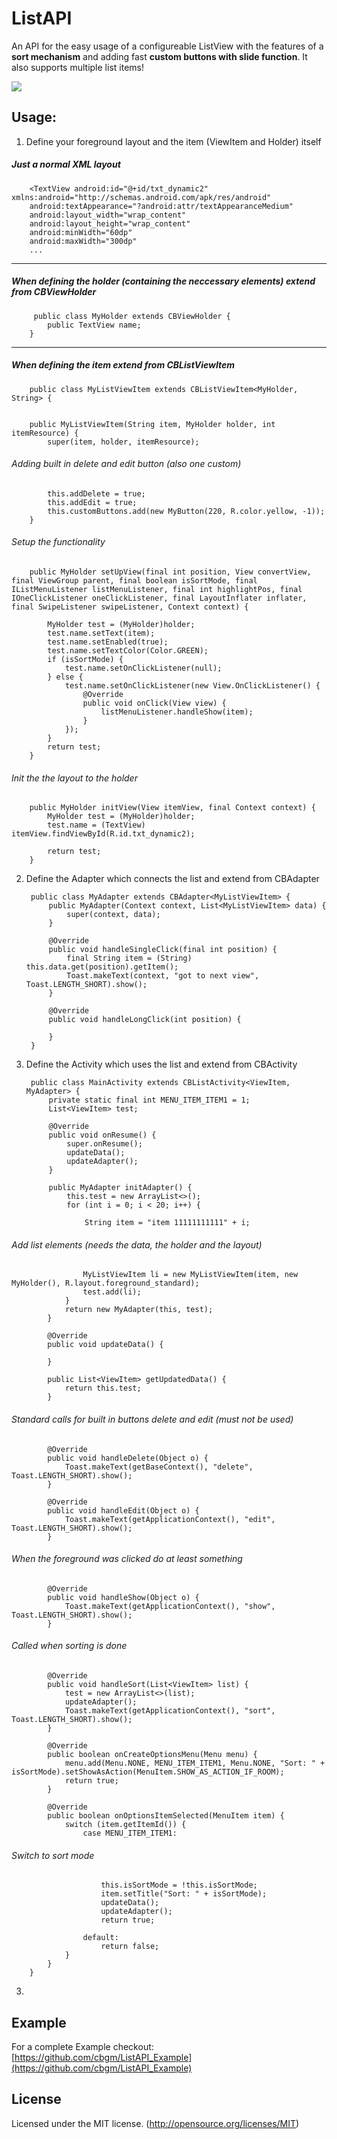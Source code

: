 # ListAPI

An API for the easy usage of a configureable ListView with the features of a **sort mechanism** and adding fast **custom buttons with slide function**.
It also supports multiple list items!

![](https://cdn.pbrd.co/images/1kdzBq37m.png)


## Usage:

1. Define your foreground layout and the item (ViewItem and Holder) itself

##### Just a normal XML layout

        <TextView android:id="@+id/txt_dynamic2" xmlns:android="http://schemas.android.com/apk/res/android"
        android:textAppearance="?android:attr/textAppearanceMedium"
        android:layout_width="wrap_content"
        android:layout_height="wrap_content"
        android:minWidth="60dp"
        android:maxWidth="300dp"
        ...
  -------------   
  
##### When defining the holder (containing the neccessary elements) extend from CBViewHolder 

         public class MyHolder extends CBViewHolder {
            public TextView name;
        }
  -------------   
  
#####  When defining the item extend from CBListViewItem
  
        public class MyListViewItem extends CBListViewItem<MyHolder, String> {


        public MyListViewItem(String item, MyHolder holder, int itemResource) {
            super(item, holder, itemResource); 
    
###### Adding built in delete and edit button (also one custom)

            this.addDelete = true;
            this.addEdit = true;
            this.customButtons.add(new MyButton(220, R.color.yellow, -1));
        }

 
###### Setup the functionality

        public MyHolder setUpView(final int position, View convertView, final ViewGroup parent, final boolean isSortMode, final IListMenuListener listMenuListener, final int highlightPos, final IOneClickListener oneClickListener, final LayoutInflater inflater, final SwipeListener swipeListener, Context context) {

            MyHolder test = (MyHolder)holder;
            test.name.setText(item);
            test.name.setEnabled(true);
            test.name.setTextColor(Color.GREEN);
            if (isSortMode) {
                test.name.setOnClickListener(null);
            } else {
                test.name.setOnClickListener(new View.OnClickListener() {
                    @Override
                    public void onClick(View view) {
                        listMenuListener.handleShow(item);
                    }
                });
            }
            return test;
        }

###### Init the the layout to the holder

        public MyHolder initView(View itemView, final Context context) {
            MyHolder test = (MyHolder)holder;
            test.name = (TextView) itemView.findViewById(R.id.txt_dynamic2);

            return test;
        }
        
2. Define the Adapter which connects the list and extend from CBAdapter
        
        public class MyAdapter extends CBAdapter<MyListViewItem> {
            public MyAdapter(Context context, List<MyListViewItem> data) {
                super(context, data);
            }

            @Override
            public void handleSingleClick(final int position) {
                final String item = (String) this.data.get(position).getItem();
                Toast.makeText(context, "got to next view", Toast.LENGTH_SHORT).show();
            }

            @Override
            public void handleLongClick(int position) {

            }
        }

3. Define the Activity which uses the list and extend from CBActivity

        public class MainActivity extends CBListActivity<ViewItem, MyAdapter> {
            private static final int MENU_ITEM_ITEM1 = 1;
            List<ViewItem> test;

            @Override
            public void onResume() {
                super.onResume();
                updateData();
                updateAdapter();
            }

            public MyAdapter initAdapter() {
                this.test = new ArrayList<>();
                for (int i = 0; i < 20; i++) {

                    String item = "item 11111111111" + i;
                    
###### Add list elements (needs the data, the holder and the layout)

                    MyListViewItem li = new MyListViewItem(item, new MyHolder(), R.layout.foreground_standard);
                    test.add(li);
                }
                return new MyAdapter(this, test);
            }

            @Override
            public void updateData() {

            }

            public List<ViewItem> getUpdatedData() {
                return this.test;
            }

###### Standard calls for built in buttons delete and edit  (must not be used)

            @Override
            public void handleDelete(Object o) {
                Toast.makeText(getBaseContext(), "delete", Toast.LENGTH_SHORT).show();
            }

            @Override
            public void handleEdit(Object o) {
                Toast.makeText(getApplicationContext(), "edit", Toast.LENGTH_SHORT).show();
            }

###### When the foreground was clicked do at least something

            @Override
            public void handleShow(Object o) {
                Toast.makeText(getApplicationContext(), "show", Toast.LENGTH_SHORT).show();
            }


###### Called when sorting is done

            @Override
            public void handleSort(List<ViewItem> list) {
                test = new ArrayList<>(list);
                updateAdapter();
                Toast.makeText(getApplicationContext(), "sort", Toast.LENGTH_SHORT).show();
            }

            @Override
            public boolean onCreateOptionsMenu(Menu menu) {
                menu.add(Menu.NONE, MENU_ITEM_ITEM1, Menu.NONE, "Sort: " + isSortMode).setShowAsAction(MenuItem.SHOW_AS_ACTION_IF_ROOM);
                return true;
            }

            @Override
            public boolean onOptionsItemSelected(MenuItem item) {
                switch (item.getItemId()) {
                    case MENU_ITEM_ITEM1:
                    
###### Switch to sort mode
                        this.isSortMode = !this.isSortMode;
                        item.setTitle("Sort: " + isSortMode);
                        updateData();
                        updateAdapter();
                        return true;

                    default:
                        return false;
                }
            }
        }
        
3. 

## Example

For a complete Example checkout: [https://github.com/cbgm/ListAPI_Example](https://github.com/cbgm/ListAPI_Example)

## License

Licensed under the MIT license. (http://opensource.org/licenses/MIT)
